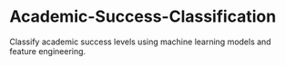 # Academic-Success-Classification
Classify academic success levels using machine learning models and feature engineering.
